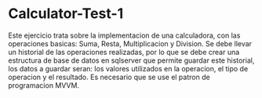 # Calculator-Test-1
Este ejercicio trata sobre la implementacion de una calculadora, con las operaciones basicas: Suma, Resta, Multiplicacion y Division. Se debe llevar un historial de las operaciones realizadas, por lo que se debe crear una estructura de base de datos en sqlserver que permite guardar este historial, los datos a guardar seran: los valores utilizados en la operacion, el tipo de operacion y el resultado. Es necesario que se use el patron de programacion MVVM. 
